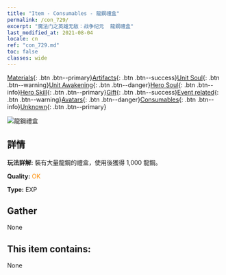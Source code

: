 ```yaml
---
title: "Item - Consumables - 龍鋼禮盒"
permalink: /con_729/
excerpt: "魔法门之英雄无敌：战争纪元  龍鋼禮盒"
last_modified_at: 2021-08-04
locale: cn
ref: "con_729.md"
toc: false
classes: wide
---
```

 [Materials](/ItemsCN/){: .btn .btn--primary}[Artifacts](/ItemsCN/Artifacts/){: .btn .btn--success}[Unit Soul](/ItemsCN/UnitSoul/){: .btn .btn--warning}[Unit Awakening](/ItemsCN/UnitAwakening/){: .btn .btn--danger}[Hero Soul](/ItemsCN/HeroSoul/){: .btn .btn--info}[Hero Skill](/ItemsCN/HeroSkill/){: .btn .btn--primary}[Gift](/ItemsCN/Gift/){: .btn .btn--success}[Event related](/ItemsCN/Events/){: .btn .btn--warning}[Avatars](/ItemsCN/Avatars/){: .btn .btn--danger}[Consumables](/ItemsCN/Consumables/){: .btn .btn--info}[Unknown](/ItemsCN/Unknown/){: .btn .btn--primary}

 ![龍鋼禮盒](/images/t/i_907004.png)

## 詳情
 **玩法詳解:** 裝有大量龍鋼的禮盒，使用後獲得 1,000 龍鋼。

 **Quality:** <span style="color: #FF8C00">OK</span>

 **Type:** EXP

## Gather

  None

## This item contains:

  None


